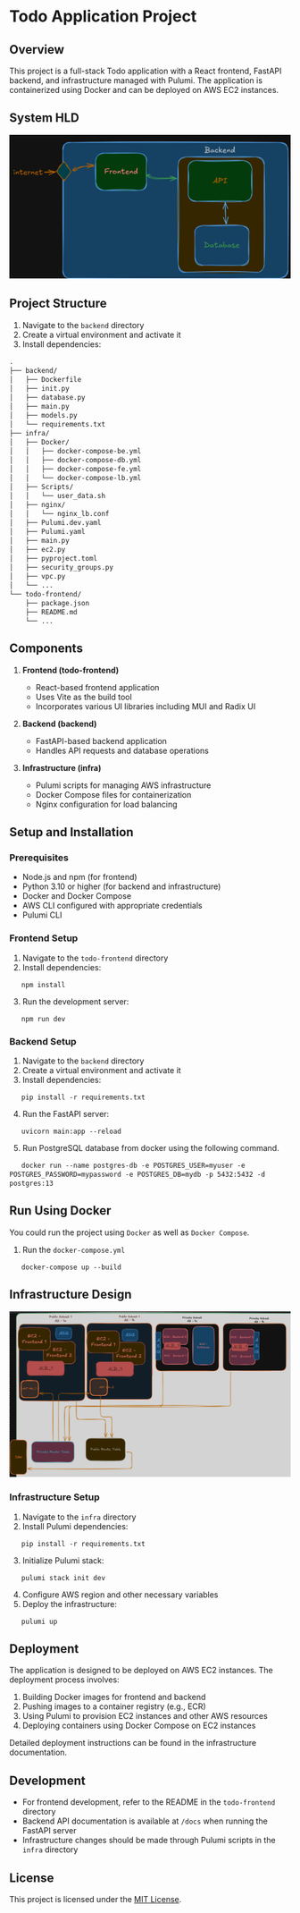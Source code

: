 # Todo Application Project

## Overview

This project is a full-stack Todo application with a React frontend, FastAPI backend, and infrastructure managed with Pulumi. The application is containerized using Docker and can be deployed on AWS EC2 instances.

## System HLD

![HLD](system-hld.png)

## Project Structure

1. Navigate to the `backend` directory
2. Create a virtual environment and activate it
3. Install dependencies:
```
.
├── backend/
│   ├── Dockerfile
│   ├── init.py
│   ├── database.py
│   ├── main.py
│   ├── models.py
│   └── requirements.txt
├── infra/
│   ├── Docker/
│   │   ├── docker-compose-be.yml
│   │   ├── docker-compose-db.yml
│   │   ├── docker-compose-fe.yml
│   │   └── docker-compose-lb.yml
│   ├── Scripts/
│   │   └── user_data.sh
│   ├── nginx/
│   │   └── nginx_lb.conf
│   ├── Pulumi.dev.yaml
│   ├── Pulumi.yaml
│   ├── main.py
│   ├── ec2.py
│   ├── pyproject.toml
│   ├── security_groups.py
│   ├── vpc.py
│   └── ...
└── todo-frontend/
    ├── package.json
    ├── README.md
    └── ...
```
## Components

1. **Frontend (todo-frontend)**
   - React-based frontend application
   - Uses Vite as the build tool
   - Incorporates various UI libraries including MUI and Radix UI

2. **Backend (backend)**
   - FastAPI-based backend application
   - Handles API requests and database operations

3. **Infrastructure (infra)**
   - Pulumi scripts for managing AWS infrastructure
   - Docker Compose files for containerization
   - Nginx configuration for load balancing

## Setup and Installation

### Prerequisites

- Node.js and npm (for frontend)
- Python 3.10 or higher (for backend and infrastructure)
- Docker and Docker Compose
- AWS CLI configured with appropriate credentials
- Pulumi CLI

### Frontend Setup

1. Navigate to the `todo-frontend` directory
2. Install dependencies:
```
   npm install
```
3. Run the development server:
```
   npm run dev
```

### Backend Setup

1. Navigate to the `backend` directory
2. Create a virtual environment and activate it
3. Install dependencies:
```
   pip install -r requirements.txt
```
4. Run the FastAPI server:
```
   uvicorn main:app --reload
```
5. Run PostgreSQL database from docker using the following command.
```
   docker run --name postgres-db -e POSTGRES_USER=myuser -e POSTGRES_PASSWORD=mypassword -e POSTGRES_DB=mydb -p 5432:5432 -d postgres:13
```
## Run Using Docker
You could run the project using `Docker` as well as `Docker Compose`.

1. Run the `docker-compose.yml`
```
   docker-compose up --build
```

## Infrastructure Design

![Infrastructure Design](app/infra/infra-design.png)


### Infrastructure Setup

1. Navigate to the `infra` directory
2. Install Pulumi dependencies:
```
   pip install -r requirements.txt
```
3. Initialize Pulumi stack:
```
   pulumi stack init dev
```
4. Configure AWS region and other necessary variables
5. Deploy the infrastructure:
```
   pulumi up
```


## Deployment

The application is designed to be deployed on AWS EC2 instances. The deployment process involves:

1. Building Docker images for frontend and backend
2. Pushing images to a container registry (e.g., ECR)
3. Using Pulumi to provision EC2 instances and other AWS resources
4. Deploying containers using Docker Compose on EC2 instances

Detailed deployment instructions can be found in the infrastructure documentation.

## Development

- For frontend development, refer to the README in the `todo-frontend` directory
- Backend API documentation is available at `/docs` when running the FastAPI server
- Infrastructure changes should be made through Pulumi scripts in the `infra` directory

## License

This project is licensed under the [MIT License](LICENSE).

